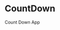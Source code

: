 # CountDown
 Count Down App
     
          
                                                    
                                                             
                                             
                                 
                      
            
      
       
 
